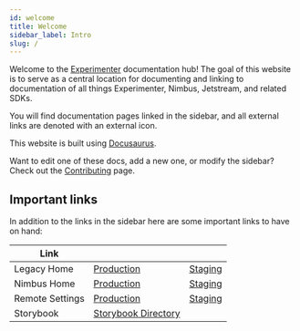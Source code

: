 ```yaml
---
id: welcome
title: Welcome
sidebar_label: Intro
slug: /
---
```


Welcome to the [Experimenter](https://github.com/mozilla/experimenter) documentation hub! The goal of this website is to serve as a central location for documenting and linking to documentation of all things Experimenter, Nimbus, Jetstream, and related SDKs.

You will find documentation pages linked in the sidebar, and all external links are denoted with an external icon.

This website is built using [Docusaurus](https://v2.docusaurus.io/).

Want to edit one of these docs, add a new one, or modify the sidebar? Check out the [Contributing](/contributing) page.

## Important links

In addition to the links in the sidebar here are some important links to have on hand:

| Link            |                                       |                              |
| --------------- | ------------------------------------- | ---------------------------- |
| Legacy Home     | [Production][legacy_home_prod]        | [Staging][legacy_home_stage] |
| Nimbus Home     | [Production][nimbus_home_prod]        | [Staging][nimbus_home_stage] |
| Remote Settings | [Production][rs_prod]                 | [Staging][rs_stage]          |
| Storybook       | [Storybook Directory][storybook_prod] |                              |

[legacy_home_prod]: https://experimenter.services.mozilla.com/
[legacy_home_stage]: https://stage.experimenter.nonprod.dataops.mozgcp.net/
[nimbus_home_prod]: https://experimenter.services.mozilla.com/nimbus
[nimbus_home_stage]: https://stage.experimenter.nonprod.dataops.mozgcp.net/nimbus
[storybook_prod]: https://storage.googleapis.com/mozilla-storybooks-experimenter/index.html
[rs_prod]: https://settings-writer.prod.mozaws.net/v1/admin/
[rs_stage]: https://settings-writer.stage.mozaws.net/v1/admin/

